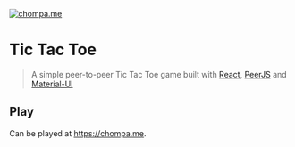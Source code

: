 <a href="https://chompa.me"><img src="https://i.imgur.com/QXKjAuY.gifv" title="chompa.me"></a>

# Tic Tac Toe

> A simple peer-to-peer Tic Tac Toe game built with <a href="https://github.com/facebook/react">React</a>, <a href="https://github.com/peers/peerjs">PeerJS</a> and <a href="https://github.com/mui-org/material-ui">Material-UI</a>

## Play

Can be played at https://chompa.me.
